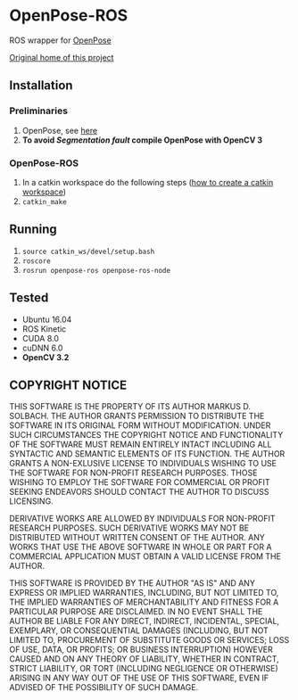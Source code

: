 # OpenPose-ROS
ROS wrapper for [OpenPose](https://github.com/CMU-Perceptual-Computing-Lab/openpose)

[Original home of this project](https://github.com/solbach/openpose-ros)

## Installation
### Preliminaries
1. OpenPose, see [here](https://github.com/CMU-Perceptual-Computing-Lab/openpose/blob/master/doc/installation.md)
1. __To avoid _Segmentation fault_ compile OpenPose with OpenCV 3__

### OpenPose-ROS
1. In a catkin workspace do the following steps ([how to create a catkin workspace](http://wiki.ros.org/catkin/Tutorials/create_a_workspace))
1. ```catkin_make```

## Running
1. ```source catkin_ws/devel/setup.bash```
1. ```roscore```
1. ```rosrun openpose-ros openpose-ros-node```

## Tested
* Ubuntu 16.04 
* ROS Kinetic
* CUDA 8.0
* cuDNN 6.0
* __OpenCV 3.2__

## COPYRIGHT NOTICE

THIS SOFTWARE IS THE PROPERTY OF ITS AUTHOR MARKUS D. SOLBACH. THE AUTHOR GRANTS PERMISSION TO DISTRIBUTE THE SOFTWARE IN ITS ORIGINAL FORM WITHOUT MODIFICATION. UNDER SUCH CIRCUMSTANCES THE COPYRIGHT NOTICE AND FUNCTIONALITY OF THE SOFTWARE MUST REMAIN ENTIRELY INTACT INCLUDING ALL SYNTACTIC AND SEMANTIC ELEMENTS OF ITS FUNCTION. THE AUTHOR GRANTS A NON-EXLUSIVE LICENSE TO INDIVIDUALS WISHING TO USE THE SOFTWARE FOR NON-PROFIT RESEARCH PURPOSES. THOSE WISHING TO EMPLOY THE SOFTWARE FOR COMMERCIAL OR PROFIT SEEKING ENDEAVORS SHOULD CONTACT THE AUTHOR TO DISCUSS LICENSING.

DERIVATIVE WORKS ARE ALLOWED BY INDIVIDUALS FOR NON-PROFIT RESEARCH PURPOSES. SUCH DERIVATIVE WORKS MAY NOT BE DISTRIBUTED WITHOUT WRITTEN CONSENT OF THE AUTHOR. ANY WORKS THAT USE THE ABOVE SOFTWARE IN WHOLE OR PART FOR A COMMERCIAL APPLICATION MUST OBTAIN A VALID LICENSE FROM THE AUTHOR.

THIS SOFTWARE IS PROVIDED BY THE AUTHOR "AS IS" AND ANY EXPRESS OR IMPLIED WARRANTIES, INCLUDING, BUT NOT LIMITED TO, THE IMPLIED WARRANTIES OF MERCHANTABILITY AND FITNESS FOR A PARTICULAR PURPOSE ARE DISCLAIMED. IN NO EVENT SHALL THE AUTHOR BE LIABLE FOR ANY DIRECT, INDIRECT, INCIDENTAL, SPECIAL, EXEMPLARY, OR CONSEQUENTIAL DAMAGES (INCLUDING, BUT NOT LIMITED TO, PROCUREMENT OF SUBSTITUTE GOODS OR SERVICES; LOSS OF USE, DATA, OR PROFITS; OR BUSINESS INTERRUPTION) HOWEVER CAUSED AND ON ANY THEORY OF LIABILITY, WHETHER IN CONTRACT, STRICT LIABILITY, OR TORT (INCLUDING NEGLIGENCE OR OTHERWISE) ARISING IN ANY WAY OUT OF THE USE OF THIS SOFTWARE, EVEN IF ADVISED OF THE POSSIBILITY OF SUCH DAMAGE.
